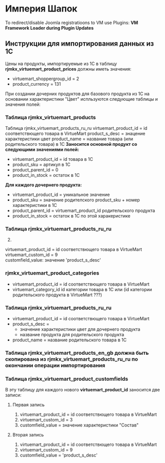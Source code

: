 # Империя Шапок

To redirect/disable Joomla registratioons to VM use Plugins: **VM Framework Loader during Plugin Updates**

## Инструкции для импортирования данных из 1С

Цены на продукты, импортируемые из 1С в таблицу **rjmkx_virtuemart_product_prices** должны иметь значения:

- virtuemart_shoppergroup_id = 2
- product_currency = 131

При создании дочерних продуктов для базового продукта из 1С на основании характеристики "Цвет" испльзуются следующие таблицы и значения полей:

### Таблица rjmkx_virtuemart_products

Таблица rjmkx_virtuemart_products_ru_ru
virtuemart_product_id = id соответствющего товара в VirtueMart
product_s_desc = знацение характеристики цвет
product_name = название товара (или родительского товара) в 1С
**Заносится основной продукт со следующими значениями полей:**

- virtuemart_product_id = id товара в 1С
- product_sku = артикул в 1С
- product_parent_id = 0
- product_in_stock = остаток в 1С

**Для каждого дочернего продукта:**

- virtuemart_product_id = уникальное значение
- product_sku = значение родителского product_sku + номер характеристики в 1С
- product_parent_id = virtuemart_product_id родительского продукта
- product_in_stock = остаток в 1С по этой харакеристике

### Таблица rjmkx_virtuemart_products_ru_ru

2)
virtuemart_product_id = id соответствющего товара в VirtueMart
virtuemart_custom_id = 9  
customfield_value: значение 'product_s_desc'
### rjmkx_virtuemart_product_categories

- virtuemart_product_id = id соответствющего товара в VirtueMart
- virtuemart_category_id id категории товара в 1С или (id категории родительского продукта в VirtueMart ???)

### Таблица rjmkx_virtuemart_products_ru_ru

- virtuemart_product_id = id соответствющего товара в VirtueMart
- product_s_desc =
  - значение характеристики цвет для дочернего продукта
  - название продукта для родительского продукта
- product_name = название родительского товара в 1С

### Таблица **rjmkx_virtuemart_products_en_gb** должна быть скопирована из **rjmkx_virtuemart_products_ru_ru** по окончании операции импортирования

### Таблица rjmkx_virtuemart_product_customfields

В эту таблицу для каждого нового **virtuemart_product_id** заносится две записи:

1. Первая запись

   1. virtuemart_product_id = id соответствющего товара в VirtueMart
   2. virtuemart_custom_id = 3
   3. customfield_value = значение характеристики "Состав"

2. Вторая запись
   1. virtuemart_product_id = id соответствющего товара в VirtueMart
   2. virtuemart_custom_id = 9
   3. customfield_value = 'product_s_desc'
